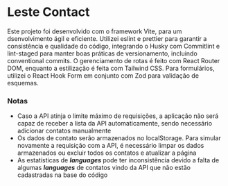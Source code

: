 # Leste Contact

Este projeto foi desenvolvido com o framework Vite, para um dsenvolvimento ágil e eficiente. Utilizei eslint e prettier para garantir a consistência e qualidade do código, integrando o Husky com Commitlint e lint-staged para manter boas práticas de versionamento, incluindo conventional commits. O gerenciamento de rotas é feito com React Router DOM, enquanto a estilização é feita com Tailwind CSS. Para formulários, utilizei o React Hook Form em conjunto com Zod para validação de esquemas.

### Notas
- Caso a API atinja o limite máximo de requisições, a aplicação não será capaz de receber a lista da API automaticamente, sendo necessário adicionar contatos manualmente
- Os dados de contato serão armazenados no localStorage. Para simular novamente a requisição com a API, é necessário limpar os dados armazenados ou excluir todos os contatos e atualizar a página
- As estatísticas de ***languages*** pode ter inconsistência devido a falta de algumas ***languages*** de contatos vindo da API que não estão cadastradas na base do código

